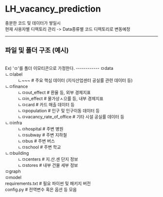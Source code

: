 # LH_vacancy_prediction

충분한 코드 및 데이터가 쌓일시
<br>
현재 사용자별 디렉토리 관리 -> Data종류별 코드 디렉토리로 변동예정

------------

## 파일 및 폴더 구조 (예시)
<br>
Ex)
'ㅁ'를 폴더 이모티콘으로 가정한다.
------------
ㅁdata <br>
ㄴㅁlabel <br>
   ㄴ~~~ # 주요 핵심 데이터 (지식산업센터 공실률 관련 데이터 등) <br>
ㄴㅁfinance <br>
   ㄴㅁout_effect # 환율 등, 외부 경제지표 <br>
   ㄴㅁin_effect  # 물가상ㅅ으률 등, 내부 경제지표 <br>
   ㄴㅁcard # 카드 매출 데이터 등 <br>
   ㄴㅁpopulation # 인구 및 인구이동 데이터 등 <br>
   ㄴㅁvacancy_rate_of_office # 기타 시설 공실률 데이터 등 <br> 
ㄴㅁinfra <br>
   ㄴㅁhospital # 주변 병원 <br> 
   ㄴㅁsubway # 주변 지하철 <br>
   ㄴㅁbus # 주변 버스 <br>
   ㄴㅁschool # 주변 학교 <br>
ㄴㅁbuilding <br>
   ㄴㅁcenters # 지.산.센 단지 정보 <br>
   ㄴㅁstores # 내부 건물 세부 정보 <br>
ㅁgraph <br>
ㅁmodel <br>
requirements.txt # 필요 파이썬 및 패키지 버전 <br>
config.py # 전역변수 혹은 옵션 등 모음 <br>  
